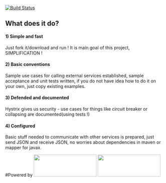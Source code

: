 [![Build Status](https://travis-ci.org/KowalczykBartek/micro-archetype.svg?branch=master)](https://travis-ci.org/KowalczykBartek/micro-archetype)

## What does it do?

#### 1) Simple and fast
Just fork it/download and run ! It is main goal of this project, SIMPLIFICATION !

#### 2) Basic conventions
Sample use cases for calling external services established, sample acceptance and unit tests written, if you do not
have idea how to do it on your own, just copy existing examples.

#### 3) Defended and documented
Hystrix gives us security - use cases for things like circuit breaker or collapsing are documented(using tests !)

#### 4) Configured
Basic stuff needed to communicate with other services is prepared, just send JSON and receive JSON, no worries about
dependencies in maven or mapper for javax.

#Powered by
<img src="https://netflix.github.com/Hystrix/images/hystrix-logo-tagline-850.png" height="70" width="200">
<img src="https://spring.io/img/spring-by-pivotal-9066b55828deb3c10e27e609af322c40.png" height="70" width="200">